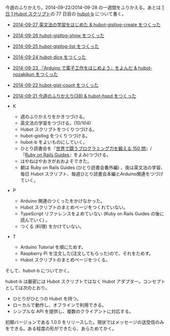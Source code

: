 今週のふりかえり。2014-09-22/2014-09-28 の一週間をふりかえる。あとは [1 日 1 Hubot スクリプト][hubot-script-per-day]の 77 日目の [hubot-b][gh:bouzuya/hubot-b] について書く。

- [2014-09-27 英文法の学習をはじめた & hubot-gistlog-create をつくった][2014-09-27]
- [2014-09-26 hubot-gistlog-show をつくった][2014-09-26]
- [2014-09-25 hubot-gistlog-list をつくった][2014-09-25]
- [2014-09-24 hubot-dice をつくった][2014-09-24]
- [2014-09-23 『Arduino で電子工作をはじめよう』をよんだ & hubot-nozakikun をつくった][2014-09-23]
- [2014-09-22 hubot-gist-count をつくった][2014-09-22]
- [2014-09-21 今週のふりかえり(38) & hubot-hspd をつくった][2014-09-21]

- K
  - 週のふりかえりをかきつづける。
  - 英文法の学習をつづける。(10/104)
  - Hubot スクリプトをつくりつづける。
  - hubot-gistlog をつくりつづける。
  - hubot-b をよいものにしていく。
  - ひとり読書会を『[世界で闘うプログラミング力を鍛える 150 問][hitoridokusho/books/3]』/『[Ruby on Rails Guides][hitoridokusho/books/railsguides]』をよみ)つづける。
  - はやねはやおきがおおよそできた。
  - 朝は Ruby on Rails Guides (ひとり読書会番外編) 、夜は英文法の学習、毎日 Hubot スクリプト、毎週ひとり読書会本編とArduino関連をつづけていく。
- P
  - Arduino 関連のつくったをかけなかった。
  - Hubot スクリプトのまとめページをつくれていない。
  - TypeScript リファレンスをよめていない (Ruby on Rails Guides の後に読んでいく) 。
  - つくる (料理) をかけていない。
- T
  - Arduino Tutorial を順にためす。
  - Raspberry Pi を注文した(注文してもらった)ので、それをためす。
  - Hubot スクリプトのまとめページをつくる。

そして、hubot-b についてかく。

hubot-b は厳密には Hubot スクリプトではなく Hubot アダプター。コンセプトとしては次のとおり。

- ひとりがひとつの Hubot を持つ。
- ローカルで動作し、オフラインで利用できる。
- シンプルな API を提供し、複数のクライアントに対応する。

初期バージョンである 1.0.0 をリリースした。現状ではメッセージの送受信のみをできる。ある程度の形ができたら、あらためてかく。

[2014-09-27]: https://blog.bouzuya.net/2014/09/27/
[2014-09-26]: https://blog.bouzuya.net/2014/09/26/
[2014-09-25]: https://blog.bouzuya.net/2014/09/25/
[2014-09-24]: https://blog.bouzuya.net/2014/09/24/
[2014-09-23]: https://blog.bouzuya.net/2014/09/23/
[2014-09-22]: https://blog.bouzuya.net/2014/09/22/
[2014-09-21]: https://blog.bouzuya.net/2014/09/21/
[hitoridokusho/books/3]: http://www.amazon.co.jp/dp/B00HR19TSO/
[hitoridokusho/books/railsguides]: http://guides.rubyonrails.org/
[gh:bouzuya/hubot-b]: https://github.com/bouzuya/hubot-b
[hubot-script-per-day]: https://blog.bouzuya.net/posts?tags=hubot-script-per-day
